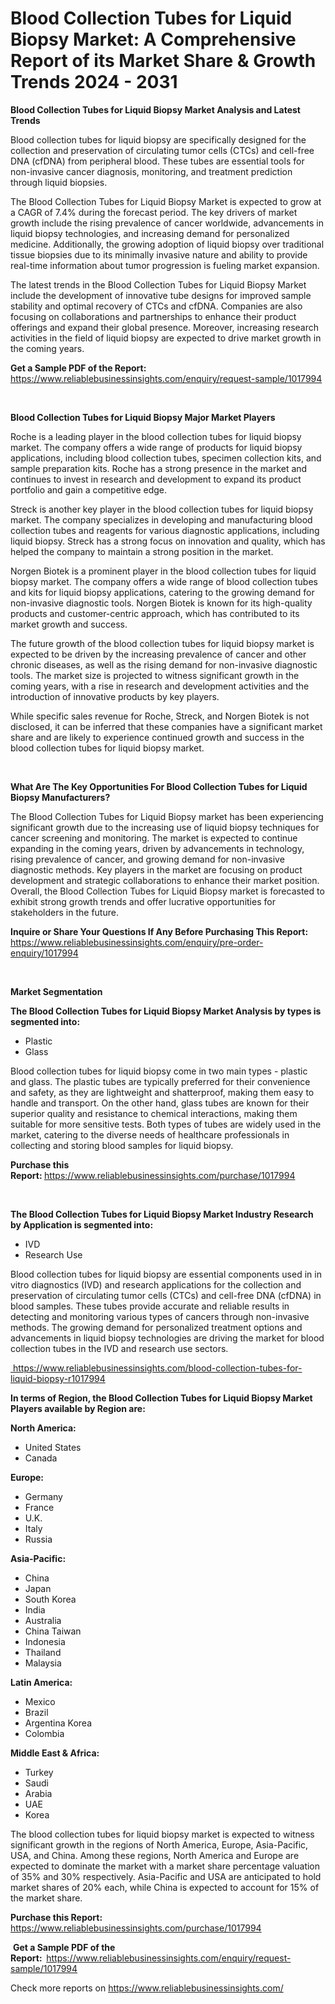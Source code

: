 <p><h1>Blood Collection Tubes for Liquid Biopsy Market: A Comprehensive Report of its Market Share & Growth Trends 2024 - 2031</h1></p><p><strong>Blood Collection Tubes for Liquid Biopsy Market Analysis and Latest Trends</strong></p>
<p><p>Blood collection tubes for liquid biopsy are specifically designed for the collection and preservation of circulating tumor cells (CTCs) and cell-free DNA (cfDNA) from peripheral blood. These tubes are essential tools for non-invasive cancer diagnosis, monitoring, and treatment prediction through liquid biopsies.</p><p>The Blood Collection Tubes for Liquid Biopsy Market is expected to grow at a CAGR of 7.4% during the forecast period. The key drivers of market growth include the rising prevalence of cancer worldwide, advancements in liquid biopsy technologies, and increasing demand for personalized medicine. Additionally, the growing adoption of liquid biopsy over traditional tissue biopsies due to its minimally invasive nature and ability to provide real-time information about tumor progression is fueling market expansion.</p><p>The latest trends in the Blood Collection Tubes for Liquid Biopsy Market include the development of innovative tube designs for improved sample stability and optimal recovery of CTCs and cfDNA. Companies are also focusing on collaborations and partnerships to enhance their product offerings and expand their global presence. Moreover, increasing research activities in the field of liquid biopsy are expected to drive market growth in the coming years.</p></p>
<p><strong>Get a Sample PDF of the Report:&nbsp;</strong> <a href="https://www.reliablebusinessinsights.com/enquiry/request-sample/1017994">https://www.reliablebusinessinsights.com/enquiry/request-sample/1017994</a></p>
<p>&nbsp;</p>
<p><strong>Blood Collection Tubes for Liquid Biopsy Major Market Players</strong></p>
<p><p>Roche is a leading player in the blood collection tubes for liquid biopsy market. The company offers a wide range of products for liquid biopsy applications, including blood collection tubes, specimen collection kits, and sample preparation kits. Roche has a strong presence in the market and continues to invest in research and development to expand its product portfolio and gain a competitive edge.</p><p>Streck is another key player in the blood collection tubes for liquid biopsy market. The company specializes in developing and manufacturing blood collection tubes and reagents for various diagnostic applications, including liquid biopsy. Streck has a strong focus on innovation and quality, which has helped the company to maintain a strong position in the market.</p><p>Norgen Biotek is a prominent player in the blood collection tubes for liquid biopsy market. The company offers a wide range of blood collection tubes and kits for liquid biopsy applications, catering to the growing demand for non-invasive diagnostic tools. Norgen Biotek is known for its high-quality products and customer-centric approach, which has contributed to its market growth and success.</p><p>The future growth of the blood collection tubes for liquid biopsy market is expected to be driven by the increasing prevalence of cancer and other chronic diseases, as well as the rising demand for non-invasive diagnostic tools. The market size is projected to witness significant growth in the coming years, with a rise in research and development activities and the introduction of innovative products by key players.</p><p>While specific sales revenue for Roche, Streck, and Norgen Biotek is not disclosed, it can be inferred that these companies have a significant market share and are likely to experience continued growth and success in the blood collection tubes for liquid biopsy market.</p></p>
<p>&nbsp;</p>
<p><strong>What Are The Key Opportunities For Blood Collection Tubes for Liquid Biopsy Manufacturers?</strong></p>
<p><p>The Blood Collection Tubes for Liquid Biopsy market has been experiencing significant growth due to the increasing use of liquid biopsy techniques for cancer screening and monitoring. The market is expected to continue expanding in the coming years, driven by advancements in technology, rising prevalence of cancer, and growing demand for non-invasive diagnostic methods. Key players in the market are focusing on product development and strategic collaborations to enhance their market position. Overall, the Blood Collection Tubes for Liquid Biopsy market is forecasted to exhibit strong growth trends and offer lucrative opportunities for stakeholders in the future.</p></p>
<p><strong>Inquire or Share Your Questions If Any Before Purchasing This Report:</strong> <a href="https://www.reliablebusinessinsights.com/enquiry/pre-order-enquiry/1017994">https://www.reliablebusinessinsights.com/enquiry/pre-order-enquiry/1017994</a></p>
<p>&nbsp;</p>
<p><strong>Market Segmentation</strong></p>
<p><strong>The Blood Collection Tubes for Liquid Biopsy Market Analysis by types is segmented into:</strong></p>
<p><ul><li>Plastic</li><li>Glass</li></ul></p>
<p><p>Blood collection tubes for liquid biopsy come in two main types - plastic and glass. The plastic tubes are typically preferred for their convenience and safety, as they are lightweight and shatterproof, making them easy to handle and transport. On the other hand, glass tubes are known for their superior quality and resistance to chemical interactions, making them suitable for more sensitive tests. Both types of tubes are widely used in the market, catering to the diverse needs of healthcare professionals in collecting and storing blood samples for liquid biopsy.</p></p>
<p><strong>Purchase this Report:&nbsp;</strong><a href="https://www.reliablebusinessinsights.com/purchase/1017994">https://www.reliablebusinessinsights.com/purchase/1017994</a></p>
<p>&nbsp;</p>
<p><strong>The Blood Collection Tubes for Liquid Biopsy Market Industry Research by Application is segmented into:</strong></p>
<p><ul><li>IVD</li><li>Research Use</li></ul></p>
<p><p>Blood collection tubes for liquid biopsy are essential components used in in vitro diagnostics (IVD) and research applications for the collection and preservation of circulating tumor cells (CTCs) and cell-free DNA (cfDNA) in blood samples. These tubes provide accurate and reliable results in detecting and monitoring various types of cancers through non-invasive methods. The growing demand for personalized treatment options and advancements in liquid biopsy technologies are driving the market for blood collection tubes in the IVD and research use sectors.</p></p>
<p><a href="https://www.reliablebusinessinsights.com/blood-collection-tubes-for-liquid-biopsy-r1017994">&nbsp;https://www.reliablebusinessinsights.com/blood-collection-tubes-for-liquid-biopsy-r1017994</a></p>
<p><strong>In terms of Region, the Blood Collection Tubes for Liquid Biopsy Market Players available by Region are:</strong></p>
<p>
    <p> <strong> North America: </strong>
        <ul>
            <li>United States</li>
            <li>Canada</li>
        </ul>
        </p> 
    <p> <strong> Europe: </strong>
        <ul>
            <li>Germany</li>
            <li>France</li>
            <li>U.K.</li>
            <li>Italy</li>
            <li>Russia</li>
        </ul>
        </p> 
    <p> <strong> Asia-Pacific: </strong>
        <ul>
            <li>China</li>
            <li>Japan</li>
            <li>South Korea</li>
            <li>India</li>
            <li>Australia</li>
            <li>China Taiwan</li>
            <li>Indonesia</li>
            <li>Thailand</li>
            <li>Malaysia</li>
        </ul>
        </p> 
    <p> <strong> Latin America: </strong>
        <ul>
            <li>Mexico</li>
            <li>Brazil</li>
            <li>Argentina Korea</li>
            <li>Colombia</li>
        </ul>
        </p> 
    <p> <strong> Middle East & Africa: </strong>
        <ul>
            <li>Turkey</li>
            <li>Saudi</li>
            <li>Arabia</li>
            <li>UAE</li>
            <li>Korea</li>
        </ul>
    </p>
    </p>
<p><p>The blood collection tubes for liquid biopsy market is expected to witness significant growth in the regions of North America, Europe, Asia-Pacific, USA, and China. Among these regions, North America and Europe are expected to dominate the market with a market share percentage valuation of 35% and 30% respectively. Asia-Pacific and USA are anticipated to hold market shares of 20% each, while China is expected to account for 15% of the market share.</p></p>
<p><strong>Purchase this Report: </strong><a href="https://www.reliablebusinessinsights.com/purchase/1017994">https://www.reliablebusinessinsights.com/purchase/1017994</a></p>
<p>&nbsp;<strong>Get a Sample PDF of the Report:&nbsp;&nbsp;</strong><a href="https://www.reliablebusinessinsights.com/enquiry/request-sample/1017994">https://www.reliablebusinessinsights.com/enquiry/request-sample/1017994</a></p>
<p><strong></strong></p>
<p>Check more reports on <a href="https://www.reliablebusinessinsights.com/">https://www.reliablebusinessinsights.com/</a></p>